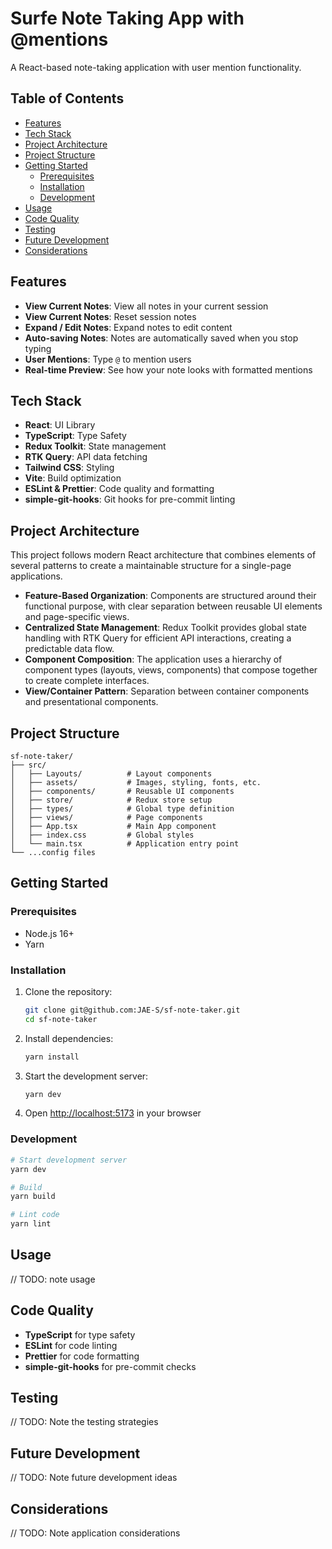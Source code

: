 # Surfe Note Taking App with @mentions

A React-based note-taking application with user mention functionality.

## Table of Contents

- [Features](#features)
- [Tech Stack](#tech-stack)
- [Project Architecture](#project-architecture)
- [Project Structure](#project-structure)
- [Getting Started](#getting-started)
  - [Prerequisites](#prerequisites)
  - [Installation](#installation)
  - [Development](#development)
- [Usage](#usage)
- [Code Quality](#code-quality)
- [Testing](#testing)
- [Future Development](#future-development)
- [Considerations](#considerations)

## Features

- **View Current Notes**: View all notes in your current session
- **View Current Notes**: Reset session notes
- **Expand / Edit Notes**: Expand notes to edit content
- **Auto-saving Notes**: Notes are automatically saved when you stop typing
- **User Mentions**: Type `@` to mention users
- **Real-time Preview**: See how your note looks with formatted mentions

## Tech Stack

- **React**: UI Library
- **TypeScript**: Type Safety
- **Redux Toolkit**: State management
- **RTK Query**: API data fetching
- **Tailwind CSS**: Styling
- **Vite**: Build optimization
- **ESLint & Prettier**: Code quality and formatting
- **simple-git-hooks**: Git hooks for pre-commit linting

## Project Architecture

This project follows modern React architecture that combines elements of several patterns to create a maintainable structure for a single-page applications.

- **Feature-Based Organization**: Components are structured around their functional purpose, with clear separation between reusable UI elements and page-specific views.
- **Centralized State Management**: Redux Toolkit provides global state handling with RTK Query for efficient API interactions, creating a predictable data flow.
- **Component Composition**: The application uses a hierarchy of component types (layouts, views, components) that compose together to create complete interfaces.
- **View/Container Pattern**: Separation between container components and presentational components.

## Project Structure

```
sf-note-taker/
├── src/
│   ├── Layouts/          # Layout components
│   ├── assets/           # Images, styling, fonts, etc.
│   ├── components/       # Reusable UI components
│   ├── store/            # Redux store setup
│   ├── types/            # Global type definition
│   ├── views/            # Page components
│   ├── App.tsx           # Main App component
│   ├── index.css         # Global styles
│   └── main.tsx          # Application entry point
└── ...config files
```

## Getting Started

### Prerequisites

- Node.js 16+
- Yarn

### Installation

1. Clone the repository:

   ```bash
   git clone git@github.com:JAE-S/sf-note-taker.git
   cd sf-note-taker
   ```

2. Install dependencies:

   ```bash
   yarn install
   ```

3. Start the development server:

   ```bash
   yarn dev
   ```

4. Open [http://localhost:5173](http://localhost:5173) in your browser

### Development

```bash
# Start development server
yarn dev

# Build
yarn build

# Lint code
yarn lint
```

## Usage

// TODO: note usage

## Code Quality

- **TypeScript** for type safety
- **ESLint** for code linting
- **Prettier** for code formatting
- **simple-git-hooks** for pre-commit checks

## Testing

// TODO: Note the testing strategies

## Future Development

// TODO: Note future development ideas

## Considerations

// TODO: Note application considerations
